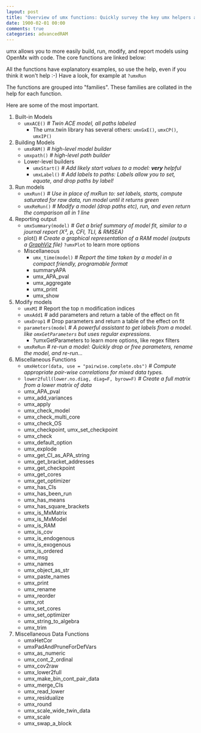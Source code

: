 ```yaml
---
layout: post
title: "Overview of umx functions: Quickly survey the key umx helpers available to you (plus some minor players)"
date: 1900-02-01 00:00
comments: true
categories: advancedRAM
---
```


umx allows you to more easily build, run, modify, and report models using OpenMx
with code. The core functions are linked below:

All the functions have explanatory examples, so use the help, even if you think it won't help :-)
Have a look, for example at `?umxRun`

The functions are grouped into "families". These families are collated in the help for each function.

Here are some of the most important.

1. Built-in Models
	* `umxACE()` *# Twin ACE model, all paths labeled*
		* The umx.twin library has several others:  `umxGxE()`, `umxCP()`, `umxIP()`
2. Building Models
	* `umxRAM()` *# high-level model builder*
	* `umxpath()` *# high-level path builder*
	* Lower-level builders
		* `umxStart()` *# Add likely start values to a model: **very** helpful*
		* `umxLabel()` *# Add labels to paths: Labels allow you to set, equate, and drop paths by label!*
3. Run models
	* `umxRun()` *# Use in place of mxRun to: set labels, starts, compute saturated for raw data, run model until it returns green*
	* `umxReRun()` *# Modify a model (drop paths etc), run, and even return the comparison all in 1 line*
4. Reporting output
	* `umxSummary(model)` # *Get a brief summary of model fit, similar to a journal report (Χ², p, CFI, TLI, & RMSEA)*
	* plot() # *Create a graphical representation of a RAM model (outputs a [GraphViz](http://www.graphviz.org/Gallery.php) file)*
		`?umxPlot` to learn more options
	* Miscellaneous
		* `umx_time(model)`  *# Report the time taken by a model in a compact friendly, programable format*
		* summaryAPA
		* umx_APA_pval
		* umx_aggregate
		* umx_print
		* umx_show
5. Modify models
	* `umxMI` # Report the top n modification indices
	* `umxAdd1` # add parameters and return a table of the effect on fit
	* `umxDrop1` # Drop parameters and return a table of the effect on fit
	* `parameters(model` *# A powerful assistant to get labels from a model. like `omxGetParameters` but uses regular expressions.*
		* ?umxGetParameters to learn more options, like regex filters
	* `umxReRun` *# re-run a model: Quickly drop or free parameters, rename the model, and re-run...*
6. Miscellaneous Functions
	* `umxHetcor(data, use = "pairwise.complete.obs")` *# Compute appropriate pair-wise correlations for mixed data types.*
	* `lower2full(lower.no.diag, diag=F, byrow=F)`  *# Create a full matrix from a lower matrix of data*
	* umx_APA_pval
	* umx_add_variances
	* umx_apply
	* umx_check_model
	* umx_check_multi_core
	* umx_check_OS
	* umx_checkpoint, umx_set_checkpoint
	* umx_check
	* umx_default_option
	* umx_explode
	* umx_get_CI_as_APA_string
	* umx_get_bracket_addresses
	* umx_get_checkpoint
	* umx_get_cores
	* umx_get_optimizer
	* umx_has_CIs
	* umx_has_been_run
	* umx_has_means
	* umx_has_square_brackets
	* umx_is_MxMatrix
	* umx_is_MxModel
	* umx_is_RAM
	* umx_is_cov
	* umx_is_endogenous
	* umx_is_exogenous
	* umx_is_ordered
	* umx_msg
	* umx_names
	* umx_object_as_str
	* umx_paste_names
	* umx_print
	* umx_rename
	* umx_reorder
	* umx_rot
	* umx_set_cores
	* umx_set_optimizer
	* umx_string_to_algebra
	* umx_trim
7. Miscellaneous Data Functions
	* umxHetCor
	* umxPadAndPruneForDefVars
	* umx_as_numeric
	* umx_cont_2_ordinal
	* umx_cov2raw
	* umx_lower2full
	* umx_make_bin_cont_pair_data
	* umx_merge_CIs
	* umx_read_lower
	* umx_residualize
	* umx_round
	* umx_scale_wide_twin_data
	* umx_scale
	* umx_swap_a_block
